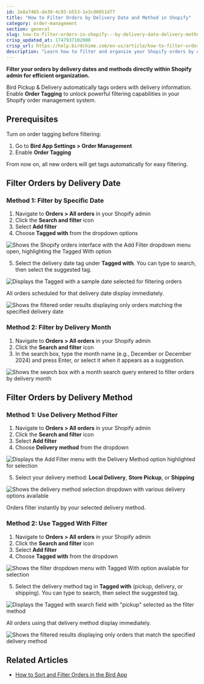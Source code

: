 ```yaml
---
id: 2e8a7465-de39-4c93-b553-1e3cd0051d77
title: "How to Filter Orders by Delivery Date and Method in Shopify"
category: order-management
section: general
slug: how-to-filter-orders-in-shopify---by-delivery-date-delivery-method
crisp_updated_at: 1747937102000
crisp_url: https://help.birdchime.com/en-us/article/how-to-filter-orders-in-shopify-by-delivery-date-delivery-method-1x0uebf/
description: "Learn how to filter and organize your Shopify orders by delivery date and method using Bird Pickup & Delivery's automatic order tagging system"
---
```


**Filter your orders by delivery dates and methods directly within Shopify admin for efficient organization.**

Bird Pickup & Delivery automatically tags orders with delivery information. Enable **Order Tagging** to unlock powerful filtering capabilities in your Shopify order management system.

## Prerequisites

Turn on order tagging before filtering:

1. Go to **Bird App Settings > Order Management**
2. Enable **Order Tagging**

From now on, all new orders will get tags automatically for easy filtering.

## Filter Orders by Delivery Date

### Method 1: Filter by Specific Date

1. Navigate to **Orders > All orders** in your Shopify admin
2. Click the **Search and filter** icon
3. Select **Add filter** 
4. Choose **Tagged with** from the dropdown options

![Shows the Shopify orders interface with the Add Filter dropdown menu open, highlighting the Tagged With option](https://storage.crisp.chat/users/helpdesk/website/ca826b447482b000/order2_1osqr1v.png)

5. Select the delivery date tag under **Tagged with**. You can type to search, then select the suggested tag.

![Displays the Tagged with a sample date selected for filtering orders](https://storage.crisp.chat/users/helpdesk/website/ca826b447482b000/order-tag_12zg7da.png)

All orders scheduled for that delivery date display immediately.

![Shows the filtered order results displaying only orders matching the specified delivery date](https://storage.crisp.chat/users/helpdesk/website/ca826b447482b000/order-list_rhz0u4.png)

### Method 2: Filter by Delivery Month

1. Navigate to **Orders > All orders** in your Shopify admin
2. Click the **Search and filter** icon
3. In the search box, type the month name (e.g., December or December 2024) and press Enter, or select it when it appears as a suggestion.

![Shows the search box with a month search query entered to filter orders by delivery month](https://storage.crisp.chat/users/helpdesk/website/ca826b447482b000/orders1_1stk7an.png)

## Filter Orders by Delivery Method

### Method 1: Use Delivery Method Filter

1. Navigate to **Orders > All orders** in your Shopify admin
2. Click the **Search and filter** icon
3. Select **Add filter**
4. Choose **Delivery method** from the dropdown

![Displays the Add Filter menu with the Delivery Method option highlighted for selection](https://storage.crisp.chat/users/helpdesk/website/ca826b447482b000/dm_v3z8vf.png)

5. Select your delivery method: **Local Delivery**, **Store Pickup**, or **Shipping**

![Shows the delivery method selection dropdown with various delivery options available](https://storage.crisp.chat/users/helpdesk/website/ca826b447482b000/dmm_1pkbcr6.png)

Orders filter instantly by your selected delivery method.

### Method 2: Use Tagged With Filter

1. Navigate to **Orders > All orders** in your Shopify admin
2. Click the **Search and filter** icon
3. Select **Add filter**
4. Choose **Tagged with** from the dropdown

![Shows the filter dropdown menu with Tagged With option available for selection](https://storage.crisp.chat/users/helpdesk/website/ca826b447482b000/order2_1osqr1v.png)

5. Select the delivery method tag in **Tagged with** (pickup, delivery, or shipping). You can type to search, then select the suggested tag.

![Displays the Tagged with search field with "pickup" selected as the filter method](https://storage.crisp.chat/users/helpdesk/website/ca826b447482b000/pickup_13kaalx.png)

All orders using that delivery method display immediately.

![Shows the filtered results displaying only orders that match the specified delivery method](https://storage.crisp.chat/users/helpdesk/website/ca826b447482b000/pickup1_7t78w.png)

## Related Articles

- [How to Sort and Filter Orders in the Bird App](https://help.birdchime.com/en-us/article/how-to-sort-and-filter-orders-in-the-bird-app-18rou3t/)
